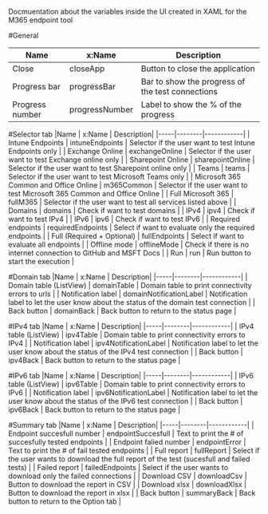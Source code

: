 Docmuentation about the variables inside the UI created in XAML for the M365 endpoint tool

#General 

|Name | x:Name | Description|
|-----|--------|------------|
| Close | closeApp | Button to close the application |
| Progress bar | progressBar | Bar to show the progress of the test connections |
| Progress number | progressNumber | Label to show the % of the progress |

#Selector tab
|Name | x:Name | Description|
|-----|--------|------------|
| Intune Endpoints | intuneEndpoints | Selector if the user want to test Intune Endpoints only |
| Exchange Online | exchangeOnline | Selector if the user want to test Exchange online only |
| Sharepoint Online | sharepointOnline | Selector if the user want to test Sharepoint online only |
| Teams | teams | Selector if the user want to test Microsoft Teams only |
| Microsoft 365 Common and Office Online | m365Common | Selector if the user want to test Microsoft 365 Common and Office Online |
| Full Microsoft 365 | fullM365 | Selector if the user want to test all services listed above | 
| Domains | domains | Check if want to test domains |
| IPv4 | ipv4 | Check if want to test IPv4 |
| IPv6 | ipv6 | Check if want to test IPv6 | 
| Required endpoints | requiredEndpoints | Select if want to evaluate only the required endpoints |
| Full (Required + Optional) | fullEndpoints | Select if want to evaluate all endpoints |
| Offline mode | offlineMode | Check if there is no internet connection to GitHub and MSFT Docs | 
| Run | run | Run button to start the execution | 

#Domain tab
|Name | x:Name | Description|
|-----|--------|------------|
| Domain table (ListView) | domainTable | Domain table to print connectivity errors to urls |
| Notification label | domainNotificationLabel | Notification label to let the user know about the status of the domain test connection | 
| Back button | domainBack | Back button to return to the status page |

#IPv4 tab
|Name | x:Name | Description|
|-----|--------|------------|
| IPv4 table (ListView) | ipv4Table | Domain table to print connectivity errors to IPv4 |
| Notification label | ipv4NotificationLabel | Notification label to let the user know about the status of the IPv4 test connection | 
| Back button | ipv4Back | Back button to return to the status page |

#IPv6 tab
|Name | x:Name | Description|
|-----|--------|------------|
| IPv6 table (ListView) | ipv6Table | Domain table to print connectivity errors to IPv6 |
| Notification label | ipv6NotificationLabel | Notification label to let the user know about the status of the IPv6 test connection | 
| Back button | ipv6Back | Back button to return to the status page |

#Summary tab
|Name | x:Name | Description|
|-----|--------|------------|
| Endpoint succesfull number | endpointSuccesfull | Text to print the # of succesfully tested endpoints |
| Endpoint falied number | endpointError | Text to print the # of fail tested endpoints | 
| Full report | fullReport | Select if the user wants to download the full report of the test (sucesfull and failed tests) |
| Failed report | failedEndpoints | Select if the user wants to download only the failed connections |
| Download CSV | downloadCsv | Button to download the report in CSV |
| Download xlsx | downloadXlsx | Button to download the report in xlsx |
| Back button | summaryBack | Back button to return to the Option tab |

